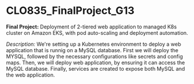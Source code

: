# CLO835_FinalProject_G13

**Final Project:** Deployment of 2-tiered web application to managed K8s cluster on Amazon EKS, with pod auto-scaling and deployment automation.

*Description:*  We're setting up a Kubernetes environment to deploy a web application that is runnig on a MySQL database. First we will deploy the MYSQL, followed by the necessary configurations like secrets and config maps. Then, we will deploy web application, by ensuring it can access the MySQL database. Finally, services are created to expose both MySQL and the web application.